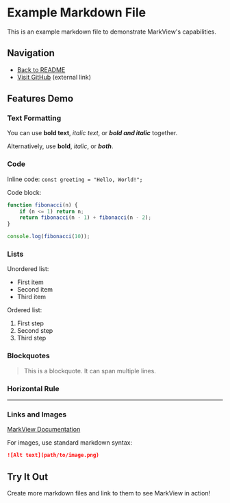# Example Markdown File

This is an example markdown file to demonstrate MarkView's capabilities.

## Navigation

- [Back to README](README.md)
- [Visit GitHub](https://github.com) (external link)

## Features Demo

### Text Formatting

You can use **bold text**, *italic text*, or ***bold and italic*** together.

Alternatively, use __bold__, _italic_, or ___both___.

### Code

Inline code: `const greeting = "Hello, World!";`

Code block:
```javascript
function fibonacci(n) {
    if (n <= 1) return n;
    return fibonacci(n - 1) + fibonacci(n - 2);
}

console.log(fibonacci(10));
```

### Lists

Unordered list:
- First item
- Second item
- Third item

Ordered list:
1. First step
2. Second step
3. Third step

### Blockquotes

> This is a blockquote.
> It can span multiple lines.

### Horizontal Rule

---

### Links and Images

[MarkView Documentation](README.md)

For images, use standard markdown syntax:
```markdown
![Alt text](path/to/image.png)
```

## Try It Out

Create more markdown files and link to them to see MarkView in action!
